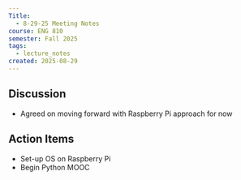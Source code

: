 ```yaml
---
Title:
  - 8-29-25 Meeting Notes
course: ENG 810
semester: Fall 2025
tags:
  - lecture_notes
created: 2025-08-29
---
```

## Discussion
- Agreed on moving forward with Raspberry Pi approach for now
## ​Action Items
- Set-up OS on Raspberry Pi
- Begin Python MOOC
